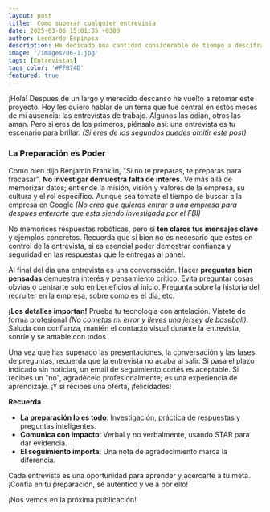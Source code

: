 ```yaml
---
layout: post
title:  Como superar cualquier entrevista
date: 2025-03-06 15:01:35 +0300
author: Leonardo Espinosa
description: He dedicado una cantidad considerable de tiempo a descifrar cuáles son los elementos clave que necesitas para tener éxito; las entrevistas son otra habilidad más.
image: '/images/06-1.jpg'
tags: [Entrevistas]
tags_color: '#FFB74D'
featured: true
---
```

¡Hola! Despues de un largo y merecido descanso he vuelto a retomar este proyecto. Hoy les quiero hablar de un tema que fue central en estos meses de mi ausencia: las entrevistas de trabajo. Algunos las odian, otros las aman. Pero si eres de los primeros, piénsalo así: una entrevista es tu escenario para brillar. *(Si eres de los segundos puedes omitir este post)*

### La Preparación es Poder

Como bien dijo Benjamin Franklin, "Si no te preparas, te preparas para fracasar". **No investigar demuestra falta de interés.** Ve más allá de memorizar datos; entiende la misión, visión y valores de la empresa, su cultura y el rol específico. Aunque sea tomate el tiempo de buscar a la empresa en Google *(No creo que quieras entrar a una empresa para despues enterarte que esta siendo investigada por el FBI)*

No memorices respuestas robóticas, pero sí **ten claros tus mensajes clave** y ejemplos concretos. Recuerda que si bien no es necesario que estes en control de la entrevista, si es esencial poder demostrar confianza y seguridad en las respuestas que le entregas al panel.

Al final del dia una entrevista es una conversación. Hacer **preguntas bien pensadas**  demuestra interés y pensamiento crítico. Evita preguntar cosas obvias o centrarte solo en beneficios al inicio. Pregunta sobre la historia del recruiter en la empresa, sobre como es el dia, etc.

**¡Los detalles importan!** Prueba tu tecnología con antelación. Vístete de forma profesional *(No cometas mi error y lleves una jersey de baseball)*. Saluda con confianza, mantén el contacto visual durante la entrevista, sonríe y sé amable con todos. 

Una vez que has superado las presentaciones, la conversación y las fases de preguntas, recuerda que la entrevista no acaba al salir. Si pasa el plazo indicado sin noticias, un email de seguimiento cortés es aceptable. Si recibes un "no", agradécelo profesionalmente; es una experiencia de aprendizaje. ¡Y si recibes una oferta, ¡felicidades!


**Recuerda**
- **La preparación lo es todo**: Investigación, práctica de respuestas y preguntas inteligentes.
- **Comunica con impacto**: Verbal y no verbalmente, usando STAR para dar evidencia.
- **El seguimiento importa**: Una nota de agradecimiento marca la diferencia.

Cada entrevista es una oportunidad para aprender y acercarte a tu meta. ¡Confía en tu preparación, sé auténtico y ve a por ello!

¡Nos vemos en la próxima publicación!

